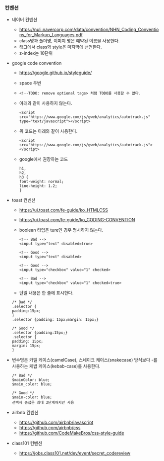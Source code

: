 ### 컨벤션

- 네이버 컨벤션
  - https://nuli.navercorp.com/data/convention/NHN_Coding_Conventions_for_Markup_Languages.pdf
  - class명과 폴더명, 이미지 명은 예약된 이름을 사용한다.
  - 태그에서 class와 style은 마지막에 선언한다.
  - z-index는 10단위
- google code convention

  - https://google.github.io/styleguide/
  - space 두번
  - `<!--TODO: remove optional tags> 처럼 TODO를 사용할 수 없다.`
  - 아래와 같이 사용하지 않는다.

    ```
    <script src="https://www.google.com/js/gweb/analytics/autotrack.js"
    type="text/javascript"></script>
    ```

  - 위 코드는 아래와 같이 사용한다.

    ```
    <script src="https://www.google.com/js/gweb/analytics/autotrack.js"></script>
    ```

  - google에서 권장하는 코드
    ```
    h1,
    h2,
    h3 {
    font-weight: normal;
    line-height: 1.2;
    }
    ```

- toast 컨벤션

  - https://ui.toast.com/fe-guide/ko_HTMLCSS
  - https://ui.toast.com/fe-guide/ko_CODING-CONVENTION
  - boolean 타입은 ture인 경우 명시하지 않는다.

    ```
    <!-- Bad -->
    <input type="text" disabled=true>

    <!-- Good -->
    <input type="text" disabled>

    <!-- Good -->
    <input type="checkbox" value="1" checked>

    <!-- Bad -->
    <input type="checkbox" value="1" checked=true>
    ```

  - 단일 내용은 한 줄에 표시한다.

  ```
  /* Bad */
  .selector {
  padding:15px;
  }
  .selector {padding: 15px;margin: 15px;}

  /* Good */
  .selector {padding:15px;}
  .selector {
  padding: 15px;
  margin: 15px;
  }
  ```

- 변수명은 카멜 케이스(camelCase), 스네이크 케이스(snakecase) 방식보다 -를 사용하는 케밥 케이스(kebab-case)를 사용한다.

  ```
  /* Bad */
  $mainColor: blue;
  $main_color: blue;

  /* Good */
  $main-color: blue;
  선택자 중첩은 최대 3단계까지만 사용
  ```

- airbnb 컨벤션

  - https://github.com/airbnb/javascript
  - https://github.com/airbnb/css
  - https://github.com/CodeMakeBros/css-style-guide

- class101 컨벤션
  - https://jobs.class101.net/dev/event/secret_codereview
